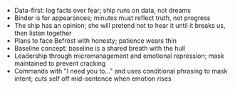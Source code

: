 - Data-first: log facts over fear; ship runs on data, not dreams
- Binder is for appearances; minutes must reflect truth, not progress
- The ship has an opinion; she will pretend not to hear it until it breaks us, then listen together
- Plans to face Befröst with honesty; patience wears thin
- Baseline concept: baseline is a shared breath with the hull
- Leadership through micromanagement and emotional repression; mask maintained to prevent cracking
- Commands with "I need you to…" and uses conditional phrasing to mask intent; cuts self off mid-sentence when emotion rises
